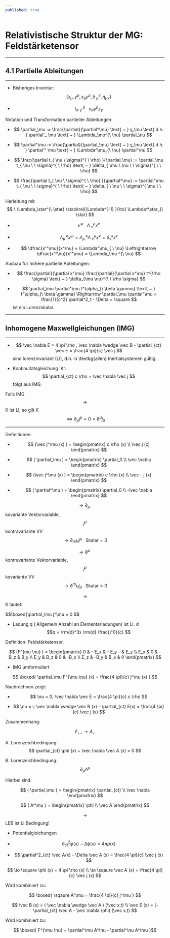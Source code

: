 ```yaml
---
published: true
---
```

# Relativistische Struktur der MG: Feldstärketensor

---

## 4.1 Partielle Ableitungen

---

- Bisheriges Inventar: $$ \{ x_\mu, y^\mu , x_\mu y^\mu, \delta^{\nu}_ { \ \mu} , \eta_{\mu \nu} \}  $$

- $$ t_{ \alpha \  \gamma}^ { \ \beta} \text{ ~ } x_\alpha y^\beta z_\gamma $$

Notation und Transformation partieller Ableitungen:

- $$ \partial_\mu := \frac{\partial}{\partial^\mu} \text{ ~ } y_\mu \text{ d.h. } \partial'_ \mu \text{ ~ } \Lambda_\mu^{\ \nu} \partial_\nu $$  


- $$ \partial^\mu := \frac{\partial}{\partial_\mu} \text{ ~ } y_\mu \text{ d.h. } \partial'^ \mu \text{ ~ } \Lambda^\mu_{\ \nu} \partial^\nu $$

- $$ \frac{\partial t_{ \nu \ \sigma}^{ \ \rho} }{\partial_\mu}  := \partial_\mu t_{ \nu \ \ \sigma}^{ \ \rho} \text{ ~ } \delta_{ \mu \ \nu \ \ \sigma}^{ \ \ \rho}  $$


- $$ \frac{\partial t_{ \nu \ \sigma}^{ \ \rho} }{\partial^\mu}  := \partial^\mu t_{ \nu \ \ \sigma}^{ \ \rho} \text{ ~ } \delta_{ \ \nu \ \ \sigma}^{ \mu \ \ \rho}  $$

Herleitung mit $$ \ \Lambda_\star^{\ \star} \stackrel{\Lambda^{-1} }{\to} \Lambda^\star_{\ \star} $$

- $$ x'^\mu \text{ ~ } \Lambda^\mu_ {\ \nu } x^{\nu} $$

- $$ \Lambda_{\mu}^{ \ \kappa} x'^\mu = \Lambda_\mu^{ \ \kappa} \Lambda^\mu_{ \ \nu} x^\nu = \delta_\nu^{ \kappa} x^\kappa  $$

- $$ \dfrac{x'^\mu}{x^\nu} = \Lambda^\mu_{ \ \nu} \Leftrightarrow \dfrac{x'^\nu}{x'^\mu} = \Lambda_\mu ^{\ \nu} $$

Ausbau für höhere partielle Ableitungen:

- $$ \frac{\partial}{\partial x^\mu} \frac{\partial}{\partial x^\nu} t^{\rho \sigma} \text{ ~ } \delta_{\mu \nu}^{\ \ \rho \sigma} $$

- $$ \partial_\mu \partial^\mu f^\alpha_{\ \beta \gamma} \text{ ~ } f^\alpha_{\ \beta \gamma} \Rightarrow \partial_\mu \partial^\mu = \frac{1}{c^2} \partial^2_t - \Delta = \square $$ ist ein Lorenzskalar.

---

## Inhomogene Maxwellgleichungen (IMG)

---

- $$ \vec \nabla E = 4 \pi \rho , \vec \nabla \wedge \vec B - \partial_{ct} \vec E = \frac{4 \pi}{c} \vec j $$ sind lorenzinvariant (LI), d.h. in \textbg{allen} Inertialsystemen gültig.

- Kontinuitätsgleichung 'K': $$ \partial_{ct} c \rho + \vec \nabla \vec j $$ folgt aus IMG.

Falls IMG $$ \to $$ K ist LI, so gilt K $$ \Leftrightarrow \partial_\mu j^\mu = 0 = \partial^\mu j_\mu $$

---
Definitionen: 

- $$ (\vec j^\mu (x) ) = \begin{pmatrix} c \rho (x) \\ \vec j (x) \end{pmatrix} $$ 

- $$ ( \partial_\mu ) = \begin{pmatrix} \partial_0 \\ \vec \nabla \end{pmatrix} $$

- $$ (\vec j^\mu (x) ) = \begin{pmatrix} c \rho (x) \\ \vec - j (x) \end{pmatrix} $$ 

- $$ ( \partial^\mu ) = \begin{pmatrix} \partial_0 \\ -\vec \nabla \end{pmatrix} $$

$$ \to \partial_\mu \text{ ~ } $$ kovariante Vektorvariable, $$ j^\mu $$ kontravariante VV $$ \to \partial_mu j^\mu \text{ ~ Skalar} = 0 $$

$$ \to \partial^\mu \text{ ~ } $$ kontravariante Vektorvariable, $$ j^\mu $$ kovariante VV $$ \to \partial^mu j_\mu \text{ ~ Skalar} = 0 $$

$$ \to $$ K lautet:

$$\boxed{\partial_\mu j^\mu = 0 $$ 

- Ladung q ( Allgemein Anzahl an Elementarladungen) ist LI. d$$q = \rm{d}^3x \rm{d} \frac{j^0}{c} $$ 

Definition: Feldstärketensor.


$$ (F^{mu \nu} ) = \begin{pmatrix} 0 & - E_x & - E_y - & E_z \\ E_x & 0  & - B_z & B_y \\ E_y & B_z & 0 & -B_x \\ E_z & -B_y & B_x & 0 \end{pmatrix} $$ 

- IMG umformuliert

$$ \boxed{ \partial_\mu F^{\mu \nu} (x) = \frac{4 \pi}{c} j^\nu (x) } $$

Nachrechnen zeigt: 

- $$ \nu = 0; \vec \nabla \vec E = \frac{4 \pi}{c} c \rho $$ 

- $$ \nu = i; \vec \nabla \wedge \vec B (x) - \partial_{ct} E(x) = \frac{4 \pi}{c} \vec j (x) $$

Zusammenhang:

$$ F_{\star \star} \to A_\star $$

A. Lorenzeichbedingung: $$ \partial_{ct} \phi (x) + \vec \nabla \vec A (x) = 0 $$

B. Lorenzeichbedingung: $$ \partial_\mu A^\mu $$

Hierbei sind:

$$ ( \partial_\mu ) = \begin{pmatrix} \partial_{ct} \\ \vec \nabla \end{pmatrix} $$

$$ ( A^\mu ) = \begin{pmatrix} \phi \\ \vec A \end{pmatrix} $$ 

$$ \to $$ LEB ist LI Bedingung! 

- Potentialgleichungen

- $$ \partial^2_{ct} \phi (x) - \Delta \phi (x) = 4 \pi \rho (x) $$ 

- $$ \partial^2_{ct} \vec A(x) - \Delta \vec A (x) = \frac{4 \pi}{c} \vec j (x) $$

$$ \to \square \phi (x) = 4 \pi \rho (x) \\
\to \sqaure \vec A (x) = \frac{4 \pi}{c} \vec j (x) $$ 

Wird kombiniert zu:

$$ \boxed{ \sqaure A^\mu = \frac{4 \pi}{c} j^\mu } $$


$$ \vec B (x) = ( \vec \nabla \wedge \vec A ) (\vec x,t)  \\ 
\vec E (x) = (- \partial_{ct} \vec A - \vec \nabla \phi) (\vec x,t) $$

Wird kombiniert zu:

$$ \boxed{ F^{\mu \nu} = \partial^\mu A^\nu - \partial^\nu A^\mu }$$